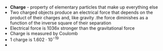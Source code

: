 - **Charge** - property of elementary particles that make up everything else 
- Two charged objects produce an electrical force that depends on the product of their charges and, like gravity .the force diminishes as a function of the inverse square of their separation
- Electrical force is 1036x stronger than the gravitational force
- Charge is measured by Coulomb 
- 1 charge is $1.602 \cdot 10^{-19}$
- 